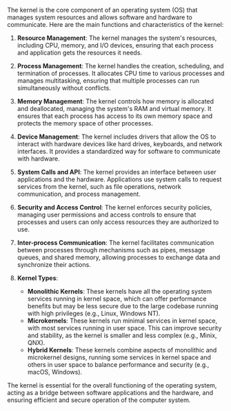 The kernel is the core component of an operating system (OS) that manages system resources and allows software and hardware to communicate. Here are the main functions and characteristics of the kernel:

1. **Resource Management**: The kernel manages the system's resources, including CPU, memory, and I/O devices, ensuring that each process and application gets the resources it needs.

2. **Process Management**: The kernel handles the creation, scheduling, and termination of processes. It allocates CPU time to various processes and manages multitasking, ensuring that multiple processes can run simultaneously without conflicts.

3. **Memory Management**: The kernel controls how memory is allocated and deallocated, managing the system's RAM and virtual memory. It ensures that each process has access to its own memory space and protects the memory space of other processes.

4. **Device Management**: The kernel includes drivers that allow the OS to interact with hardware devices like hard drives, keyboards, and network interfaces. It provides a standardized way for software to communicate with hardware.

5. **System Calls and API**: The kernel provides an interface between user applications and the hardware. Applications use system calls to request services from the kernel, such as file operations, network communication, and process management.

6. **Security and Access Control**: The kernel enforces security policies, managing user permissions and access controls to ensure that processes and users can only access resources they are authorized to use.

7. **Inter-process Communication**: The kernel facilitates communication between processes through mechanisms such as pipes, message queues, and shared memory, allowing processes to exchange data and synchronize their actions.

8. **Kernel Types**:
   - **Monolithic Kernels**: These kernels have all the operating system services running in kernel space, which can offer performance benefits but may be less secure due to the large codebase running with high privileges (e.g., Linux, Windows NT).
   - **Microkernels**: These kernels run minimal services in kernel space, with most services running in user space. This can improve security and stability, as the kernel is smaller and less complex (e.g., Minix, QNX).
   - **Hybrid Kernels**: These kernels combine aspects of monolithic and microkernel designs, running some services in kernel space and others in user space to balance performance and security (e.g., macOS, Windows).

The kernel is essential for the overall functioning of the operating system, acting as a bridge between software applications and the hardware, and ensuring efficient and secure operation of the computer system.